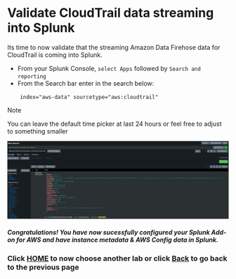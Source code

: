# Validate CloudTrail data streaming into Splunk
Its time to now validate that the streaming Amazon Data Firehose data for CloudTrail is coming into Splunk.

- From your Splunk Console, `select Apps` followed by `Search and reporting`
- From the Search bar enter in the search below:

```text
    index="aws-data" sourcetype="aws:cloudtrail"
```

>[!NOTE]
>You can leave the default time picker at last 24 hours or feel free to adjust to something smaller

![image004](/static/20_firehose/Image024.png)

##### Congratulations! You have now sucessfully configured your Splunk Add-on for AWS and have instance metadata & AWS Config data in Splunk. 

### Click <a>[HOME](/README.md)</a> to now choose another lab or click <a>[Back](/content/Lab2_firehose/setup_cloudwatch_subscriptionfilter.md) to go back to the previous page</a>